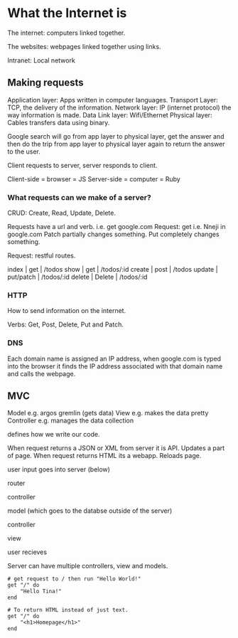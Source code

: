 # What the Internet is

The internet: computers linked together.

The websites: webpages linked together using links.

Intranet: Local network

## Making requests

Application layer: Apps written in computer languages.
Transport Layer: TCP, the delivery of the information.
Network layer: IP (internet protocol) the way information is made.
Data Link layer: Wifi/Ethernet
Physical layer: Cables transfers data using binary.

Google search will go from app layer to physical layer, get the answer and then do the trip from app layer to physical layer again to return the answer to the user.

Client requests to server, server responds to client.

Client-side = browser = JS
Server-side = computer = Ruby


### What requests can we make of a server?

CRUD: Create, Read, Update, Delete.

Requests have a url and verb. i.e. get google.com
Request: get i.e. Nneji in google.com
Patch partially changes something.
Put completely changes something.

Request: restful routes.

index | get | /todos
show | get | /todos/:id
create | post | /todos
update | put/patch | /todos/:id
delete | Delete | /todos/:id

### HTTP

How to send information on the internet.

Verbs: Get, Post, Delete, Put and Patch.

### DNS

Each domain name is assigned an IP address, when google.com is typed into the browser it finds the IP address associated with that domain name and calls the webpage.


## MVC
Model e.g. argos gremlin (gets data)
View e.g. makes the data pretty
Controller e.g. manages the data collection

defines how we write our code.

When request returns a JSON or XML from server it is API. Updates a part of page.
When request returns HTML its a webapp. Reloads page.

user input goes into server (below)

router 

controller

model (which goes to the databse outside of the server)

controller

view

user recieves

Server can have multiple controllers, view and models.

```
# get request to / then run "Hello World!"
get "/" do
	"Hello Tina!"
end
```

```
# To return HTML instead of just text.
get "/" do
	"<h1>Homepage</h1>"
end
```
